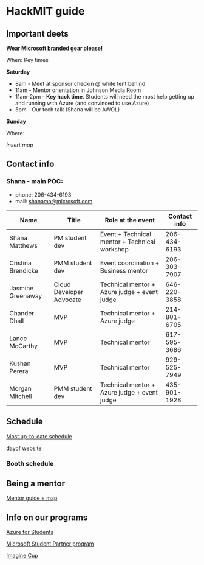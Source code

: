 # HackMIT guide

## Important deets
**Wear Microsoft branded gear please!** 

When: 
Key times

**Saturday**
- 8am - Meet at sponsor checkin @ white tent behind 
- 11am - Mentor orientation in Johnson Media Room
- 11am-2pm - **Key hack time**. Students will need the most help getting up and running with Azure (and convinced to use Azure)
- 5pm - Our tech talk (Shana will be AWOL)

**Sunday**

Where:

*insert map*

## Contact info
### Shana - main POC: 
- phone: 206-434-6193
- mail: shanama@microsoft.com

| Name               | Title                    |  Role at the event                            | Contact info |
| ------------------ | ------------------------ | --------------------------------------------- | ------------ |
| Shana Matthews     | PM student dev           | Event + Technical mentor + Technical workshop | 206-434-6193 |
| Cristina Brendicke | PMM student dev          | Event coordination + Business mentor          | 206-303-7907 |
| Jasmine Greenaway  | Cloud Developer Advocate | Technical mentor + Azure judge + event judge  | 646-220-3858 |
| Chander Dhall      | MVP                      | Technical mentor + Azure judge                | 214-801-6705 |
| Lance McCarthy     | MVP                      | Technical mentor                              | 617-595-3686 |
| Kushan Perera      | MVP                      | Technical mentor                              | 929-525-7949 |
| Morgan Mitchell    | PMM student dev          | Technical mentor + Azure judge + event judge  | 435-901-1928 |



## Schedule
[Most up-to-date schedule](http://go.hackmit.org/sponsor-schedule)

[dayof website](http://go.hackmit.org/dayof)

### Booth schedule

## Being a mentor
[Mentor guide + map](hackmit_mentorguide.pdf)

## Info on our programs
[Azure for Students](https://aka.ms/a4s)

[Microsoft Student Partner program](https://imagine.microsoft.com/en-us/msp)

[Imagine Cup](https://imaginecup.microsoft.com/en-us/Events?id=0)

